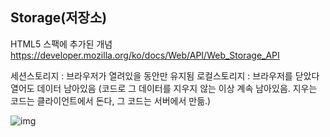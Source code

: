 ## Storage(저장소)

HTML5 스팩에 추가된 개념
https://developer.mozilla.org/ko/docs/Web/API/Web_Storage_API

세션스토리지 : 브라우저가 열려있을 동안만 유지됨
로컬스토리지 : 브라우저를 닫았다 열어도 데이터 남아있음 (코드로 그 데이터를 지우지 않는 이상 계속 남아있음. 지우는 코드는 클라이언트에서 돈다, 그 코드는 서버에서 만듦.)

![img](https://lh3.googleusercontent.com/vyz4AsTW0Xv0dxiptRAqz7diat1bhtDeBGcPsUeb0G64JIA4Cq4DVy2mzw8LbqhPTMOjGWsLpZWg0LoJsAwEU1HW4WRu4YFvvtSFiemL2C-yRiffZdRZfJ3BH24ymoXyqCjO_3Ql)

